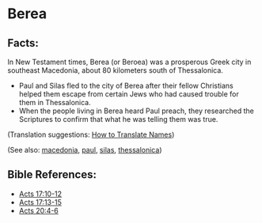 # Berea #

## Facts: ##

In New Testament times, Berea (or Beroea) was a prosperous Greek city in southeast Macedonia, about 80 kilometers south of Thessalonica.

* Paul and Silas fled to the city of Berea after their fellow Christians helped them escape from certain Jews who had caused trouble for them in Thessalonica.
* When the people living in Berea heard Paul preach, they researched the Scriptures to confirm that what he was telling them was true.

(Translation suggestions: [How to Translate Names](https://git.door43.org/Door43/en-ta-translate-vol1/src/master/content/translate_names.md))

(See also: [macedonia](../other/macedonia.md), [paul](../other/paul.md), [silas](../other/silas.md), [thessalonica](../other/thessalonica.md))

## Bible References: ##

* [Acts 17:10-12](https://door43.org/en/bible/notes/act/17/10)
* [Acts 17:13-15](https://door43.org/en/bible/notes/act/17/13)
* [Acts 20:4-6](https://door43.org/en/bible/notes/act/20/04)

